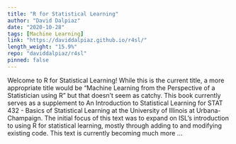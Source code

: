 ```yaml
---
title: "R for Statistical Learning"
author: "David Dalpiaz"
date: "2020-10-28"
tags: [Machine Learning]
link: "https://daviddalpiaz.github.io/r4sl/"
length_weight: "15.9%"
repo: "daviddalpiaz/r4sl"
pinned: false
---
```


Welcome to R for Statistical Learning! While this is the current title, a more appropriate title would be “Machine Learning from the Perspective of a Statistician using R” but that doesn’t seem as catchy. This book currently serves as a supplement to An Introduction to Statistical Learning for STAT 432 - Basics of Statistical Learning at the University of Illinois at Urbana-Champaign. The initial focus of this text was to expand on ISL’s introduction to using R for statistical learning, mostly through adding to and modifying existing code. This text is currently becoming much more ...
